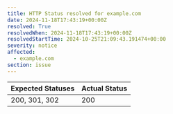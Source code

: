 ```yaml
---
title: HTTP Status resolved for example.com
date: 2024-11-18T17:43:19+00:00Z
resolved: True
resolvedWhen: 2024-11-18T17:43:19+00:00Z
resolvedStartTime: 2024-10-25T21:09:43.191474+00:00
severity: notice
affected:
  - example.com
section: issue
---
```


| Expected Statuses | Actual Status  |
|-------------------|----------------|
| 200, 301, 302 | 200 |
